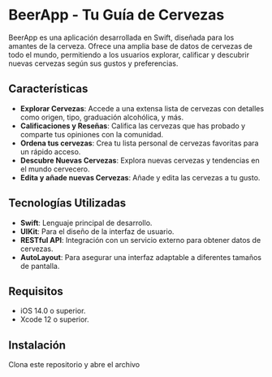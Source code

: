 # BeerApp - Tu Guía de Cervezas

BeerApp es una aplicación desarrollada en Swift, diseñada para los amantes de la cerveza. Ofrece una amplia base de datos de cervezas de todo el mundo, permitiendo a los usuarios explorar, calificar y descubrir nuevas cervezas según sus gustos y preferencias.

## Características

- **Explorar Cervezas**: Accede a una extensa lista de cervezas con detalles como origen, tipo, graduación alcohólica, y más.
- **Calificaciones y Reseñas**: Califica las cervezas que has probado y comparte tus opiniones con la comunidad.
- **Ordena tus cervezas**: Crea tu lista personal de cervezas favoritas para un rápido acceso.
- **Descubre Nuevas Cervezas**: Explora nuevas cervezas y tendencias en el mundo cervecero.
- **Edita y añade nuevas Cervezas**: Añade y edita las cervezas a tu gusto.

## Tecnologías Utilizadas

- **Swift**: Lenguaje principal de desarrollo.
- **UIKit**: Para el diseño de la interfaz de usuario.
- **RESTful API**: Integración con un servicio externo para obtener datos de cervezas.
- **AutoLayout**: Para asegurar una interfaz adaptable a diferentes tamaños de pantalla.

## Requisitos

- iOS 14.0 o superior.
- Xcode 12 o superior.

## Instalación

Clona este repositorio y abre el archivo
